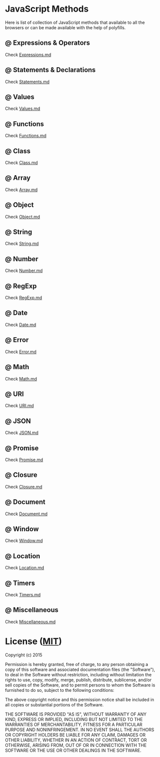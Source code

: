 # JavaScript Methods

Here is list of collection of JavaScript methods that available to all the browsers or can be made available with the help of polyfills.

## @ Expressions & Operators

Check [Expressions.md](Expressions.md)

## @ Statements & Declarations

Check [Statements.md](Statements.md)

## @ Values

Check [Values.md](Values.md)

## @ Functions

Check [Functions.md](Functions.md)

## @ Class

Check [Class.md](Class.md)

## @ Array

Check [Array.md](Array.md)

## @ Object

Check [Object.md](Object.md)

## @ String

Check [String.md](String.md)

## @ Number

Check [Number.md](Number.md)

## @ RegExp

Check [RegExp.md](RegExp.md)

## @ Date

Check [Date.md](Date.md)

## @ Error

Check [Error.md](Error.md)

## @ Math

Check [Math.md](Math.md)

## @ URI

Check [URI.md](URI.md)

## @ JSON

Check [JSON.md](JSON.md)

## @ Promise

Check [Promise.md](Promise.md)

## @ Closure

Check [Closure.md](Closure.md)

## @ Document

Check [Document.md](Document.md)

## @ Window

Check [Window.md](Window.md)

## @ Location

Check [Location.md](Location.md)

## @ Timers

Check [Timers.md](Timers.md)

## @ Miscellaneous

Check [Miscellaneous.md](Miscellaneous.md)

# License ([MIT](https://opensource.org/licenses/MIT))

Copyright (c) 2015

Permission is hereby granted, free of charge, to any person obtaining a copy of this software and associated documentation files (the "Software"), to deal in the Software without restriction, including without limitation the rights to use, copy, modify, merge, publish, distribute, sublicense, and/or sell copies of the Software, and to permit persons to whom the Software is furnished to do so, subject to the following conditions:

The above copyright notice and this permission notice shall be included in all copies or substantial portions of the Software.

THE SOFTWARE IS PROVIDED "AS IS", WITHOUT WARRANTY OF ANY KIND, EXPRESS OR IMPLIED, INCLUDING BUT NOT LIMITED TO THE WARRANTIES OF MERCHANTABILITY, FITNESS FOR A PARTICULAR PURPOSE AND NONINFRINGEMENT. IN NO EVENT SHALL THE AUTHORS OR COPYRIGHT HOLDERS BE LIABLE FOR ANY CLAIM, DAMAGES OR OTHER LIABILITY, WHETHER IN AN ACTION OF CONTRACT, TORT OR OTHERWISE, ARISING FROM, OUT OF OR IN CONNECTION WITH THE SOFTWARE OR THE USE OR OTHER DEALINGS IN THE SOFTWARE.
